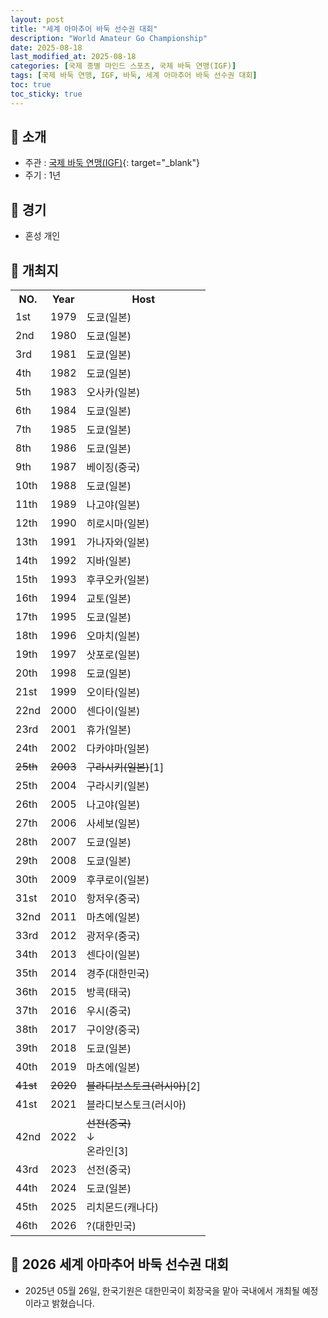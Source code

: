 ```yaml
---
layout: post
title: "세계 아마추어 바둑 선수권 대회"
description: "World Amateur Go Championship"
date: 2025-08-18
last_modified_at: 2025-08-18
categories: [국제 종별 마인드 스포츠, 국제 바둑 연맹(IGF)]
tags: [국제 바둑 연맹, IGF, 바둑, 세계 아마추어 바둑 선수권 대회]
toc: true
toc_sticky: true
---
```

## 📜 소개
* 주관 : [국제 바둑 연맹(IGF)](https://intergofed.org/){: target="_blank"}
* 주기 : 1년

## 📜 경기
* 혼성 개인

## 📜 개최지

<html>

<head>
    <meta charset="UTF-8">
</head>

<body>
    <table>
        <tr class="header-row">
            <th class="col-no">NO.</th>
            <th class="col-year">Year</th>
            <th class="col-host">Host</th>
        </tr>
        <tr>
            <td>1st</td>
            <td>1979</td>
            <td>도쿄(일본)</td>
        </tr>
        <tr>
            <td>2nd</td>
            <td>1980</td>
            <td>도쿄(일본)</td>
        </tr>
        <tr>
            <td>3rd</td>
            <td>1981</td>
            <td>도쿄(일본)</td>
        </tr>
        <tr>
            <td>4th</td>
            <td>1982</td>
            <td>도쿄(일본)</td>
        </tr>
        <tr>
            <td>5th</td>
            <td>1983</td>
            <td>오사카(일본)</td>
        </tr>
        <tr>
            <td>6th</td>
            <td>1984</td>
            <td>도쿄(일본)</td>
        </tr>
        <tr>
            <td>7th</td>
            <td>1985</td>
            <td>도쿄(일본)</td>
        </tr>
        <tr>
            <td>8th</td>
            <td>1986</td>
            <td>도쿄(일본)</td>
        </tr>
        <tr>
            <td>9th</td>
            <td>1987</td>
            <td>베이징(중국)</td>
        </tr>
        <tr>
            <td>10th</td>
            <td>1988</td>
            <td>도쿄(일본)</td>
        </tr>
        <tr>
            <td>11th</td>
            <td>1989</td>
            <td>나고야(일본)</td>
        </tr>
        <tr>
            <td>12th</td>
            <td>1990</td>
            <td>히로시마(일본)</td>
        </tr>
        <tr>
            <td>13th</td>
            <td>1991</td>
            <td>가나자와(일본)</td>
        </tr>
        <tr>
            <td>14th</td>
            <td>1992</td>
            <td>지바(일본)</td>
        </tr>
        <tr>
            <td>15th</td>
            <td>1993</td>
            <td>후쿠오카(일본)</td>
        </tr>
        <tr>
            <td>16th</td>
            <td>1994</td>
            <td>교토(일본)</td>
        </tr>
        <tr>
            <td>17th</td>
            <td>1995</td>
            <td>도쿄(일본)</td>
        </tr>
        <tr>
            <td>18th</td>
            <td>1996</td>
            <td>오마치(일본)</td>
        </tr>
        <tr>
            <td>19th</td>
            <td>1997</td>
            <td>삿포로(일본)</td>
        </tr>
        <tr>
            <td>20th</td>
            <td>1998</td>
            <td>도쿄(일본)</td>
        </tr>
        <tr>
            <td>21st</td>
            <td>1999</td>
            <td>오이타(일본)</td>
        </tr>
        <tr>
            <td>22nd</td>
            <td>2000</td>
            <td>센다이(일본)</td>
        </tr>
        <tr>
            <td>23rd</td>
            <td>2001</td>
            <td>휴가(일본)</td>
        </tr>
        <tr>
            <td>24th</td>
            <td>2002</td>
            <td>다카야마(일본)</td>
        </tr>
        <tr>
            <td><del>25th</del></td>
            <td><del>2003</del></td>
            <td><del>구라시키(일본)</del><span class="footnote-link" data-note="사스 범유행으로 인한 1년 연기">[1]</span></td>
        </tr>
        <tr>
            <td>25th</td>
            <td>2004</td>
            <td>구라시키(일본)</td>
        </tr>
        <tr>
            <td>26th</td>
            <td>2005</td>
            <td>나고야(일본)</td>
        </tr>
        <tr>
            <td>27th</td>
            <td>2006</td>
            <td>사세보(일본)</td>
        </tr>
        <tr>
            <td>28th</td>
            <td>2007</td>
            <td>도쿄(일본)</td>
        </tr>
        <tr>
            <td>29th</td>
            <td>2008</td>
            <td>도쿄(일본)</td>
        </tr>
        <tr>
            <td>30th</td>
            <td>2009</td>
            <td>후쿠로이(일본)</td>
        </tr>
        <tr>
            <td>31st</td>
            <td>2010</td>
            <td>항저우(중국)</td>
        </tr>
        <tr>
            <td>32nd</td>
            <td>2011</td>
            <td>마츠에(일본)</td>
        </tr>
        <tr>
            <td>33rd</td>
            <td>2012</td>
            <td>광저우(중국)</td>
        </tr>
        <tr>
            <td>34th</td>
            <td>2013</td>
            <td>센다이(일본)</td>
        </tr>
        <tr>
            <td><span class="korea-host">35th</span></td>
            <td><span class="korea-host">2014</span></td>
            <td><span class="korea-host">경주(대한민국)</span></td>
        </tr>
        <tr>
            <td>36th</td>
            <td>2015</td>
            <td>방콕(태국)</td>
        </tr>
        <tr>
            <td>37th</td>
            <td>2016</td>
            <td>우시(중국)</td>
        </tr>
        <tr>
            <td>38th</td>
            <td>2017</td>
            <td>구이양(중국)</td>
        </tr>
        <tr>
            <td>39th</td>
            <td>2018</td>
            <td>도쿄(일본)</td>
        </tr>
        <tr>
            <td>40th</td>
            <td>2019</td>
            <td>마츠에(일본)</td>
        </tr>
        <tr>
            <td><del>41st</del></td>
            <td><del>2020</del></td>
            <td><del>블라디보스토크(러시아)</del><span class="footnote-link" data-note="코로나19 범유행으로 인한 1년 연기">[2]</span></td>
        </tr>
        <tr>
            <td>41st</td>
            <td>2021</td>
            <td>블라디보스토크(러시아)</td>
        </tr>
        <tr>
            <td>42nd</td>
            <td>2022</td>
            <td><del>선전(중국)</del><br>↓<br>온라인<span class="footnote-link" data-note="코로나19 범유행으로 인한 온라인 개최">[3]</span></td>
        </tr>
        <tr>
            <td>43rd</td>
            <td>2023</td>
            <td>선전(중국)</td>
        </tr>
        <tr>
            <td>44th</td>
            <td>2024</td>
            <td>도쿄(일본)</td>
        </tr>
        <tr>
            <td>45th</td>
            <td>2025</td>
            <td>리치몬드(캐나다)</td>
        </tr>
        <tr>
            <td><span class="korea-host">46th</span></td>
            <td><span class="korea-host">2026</span></td>
            <td><span class="korea-host">?(대한민국)</span></td>
        </tr>
    </table>
</body>

</html>

## 📜 2026 세계 아마추어 바둑 선수권 대회
* 2025년 05월 26일, 한국기원은 <span class="korea-host">대한민국</span>이 회장국을 맡아 국내에서 개최될 예정이라고 밝혔습니다.
